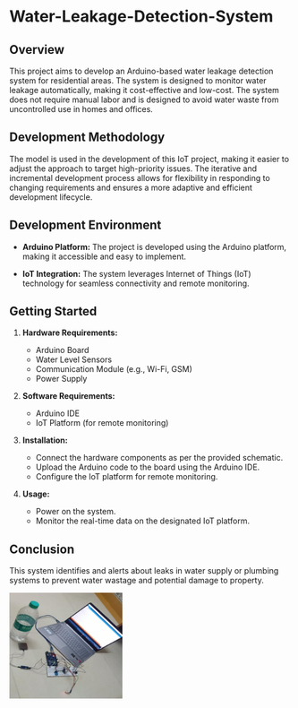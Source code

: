 # Water-Leakage-Detection-System
<!--<p>This project aims to develop an Arduino-based water leakage detection system for residential areas. The system is designed to monitor water leakage automatically, making it cost-effective and efficient. The system uses the Agile model, which is well-suited for dealing with the demands of connected devices. Testing is an important element of each stage of the development process, and the Agile model helps adjust the approach to target high-priority issues. The system is designed to be secure, continuous, and reliable, reducing the need for field monitoring. The system also allows for remote data monitoring and control, saving lives and avoiding unpleasant scenarios. The system is designed to be cost-effective, convenient, and fast, preventing water waste and ensuring safety.</p>-->
## Overview

This project aims to develop an Arduino-based water leakage detection system for residential areas. The system is designed to monitor water leakage automatically, making it cost-effective and low-cost. The system does not require manual labor and is designed to avoid water waste from uncontrolled use in homes and offices.
## Development Methodology

The model is used in the development of this IoT project, making it easier to adjust the approach to target high-priority issues. The iterative and incremental development process allows for flexibility in responding to changing requirements and ensures a more adaptive and efficient development lifecycle.

<!--## Key Features

- **Cost-Effective and Low-Cost:** The system is designed with cost-effectiveness in mind, making it accessible for residential use.

- **Automatic Monitoring:** The system monitors water leakage automatically, eliminating the need for manual intervention.

- **Real-time Notifications:** Users receive real-time notifications about water level variations, ensuring prompt action.

- **Remote Control:** The system can be easily controlled from a remote server, ensuring that it stays up-to-date and accurate.

- **Security:** The system is designed with security in mind, ensuring the protection of sensitive data and preventing unauthorized access.

- **Continuous Monitoring:** The system provides continuous monitoring, reducing the need for frequent field visits and manual checks.-->

## Development Environment

- **Arduino Platform:** The project is developed using the Arduino platform, making it accessible and easy to implement.

- **IoT Integration:** The system leverages Internet of Things (IoT) technology for seamless connectivity and remote monitoring.

## Getting Started

1. **Hardware Requirements:**
   - Arduino Board
   - Water Level Sensors
   - Communication Module (e.g., Wi-Fi, GSM)
   - Power Supply

2. **Software Requirements:**
   - Arduino IDE
   - IoT Platform (for remote monitoring)

3. **Installation:**
   - Connect the hardware components as per the provided schematic.
   - Upload the Arduino code to the board using the Arduino IDE.
   - Configure the IoT platform for remote monitoring.

4. **Usage:**
   - Power on the system.
   - Monitor the real-time data on the designated IoT platform.

<!--## Contributing

Contributions are welcome! If you have suggestions, enhancements, or bug fixes, please submit a pull request.-->

## Conclusion

This system identifies and alerts about leaks in water supply or plumbing systems to prevent water wastage and potential damage to property.

<img src="Picture1.jpg" width="40%" height="30%">
